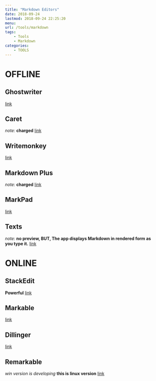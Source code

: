 ```yaml
---
title: "Markdown Editors"
date: 2018-09-24
lastmod: 2018-09-24 22:25:20
menu:
url: /tools/markdown
tags:
    - Tools
    - Markdown
categories:
    - TOOLS
---
```

# OFFLINE
## Ghostwriter
[link](https://wereturtle.github.io/ghostwriter/)
## Caret
*note:* __charged__
[link](https://caret.io/)
## Writemonkey
[link](http://writemonkey.com/index.php)
## Markdown Plus
*note:* __charged__
[link](https://tylingsoft.com/markdown-plus/)
## MarkPad
[link](https://github.com/Code52/DownmarkerWPF)
## Texts
*note:* __no preview, BUT, The app displays Markdown in rendered form as you type it.__
[link](http://www.texts.io/)
# ONLINE
## StackEdit
__Powerful__
[link](https://stackedit.io/editor)
## Markable
[link](http://markable.in/)
## Dillinger
[link](http://dillinger.io/)
## Remarkable
*win version is developing*
__this is linux version__
[link](https://remarkableapp.github.io/linux.html)

